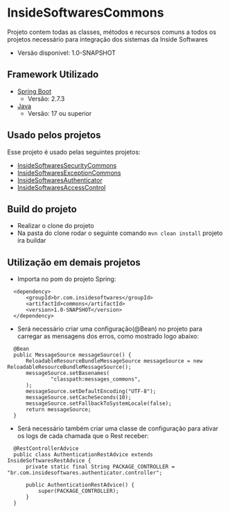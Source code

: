 
# InsideSoftwaresCommons


Projeto contem todas as classes, métodos e recursos comuns a todos os projetos necessário para integração dos sistemas da Inside Softwares
* Versão disponivel: 1.0-SNAPSHOT

## Framework Utilizado

* [Spring Boot]('https://spring.io/projects/spring-boot')
  * Versão: 2.7.3
* [Java]('https://www.java.com/pt-BR/')
  * Versão: 17 ou superior

## Usado pelos projetos

Esse projeto é usado pelas seguintes projetos:

- [InsideSoftwaresSecurityCommons]('https://github.com/InsideSoftwares/InsideSoftwaresSecurityCommons') 
- [InsideSoftwaresExceptionCommons]('https://github.com/InsideSoftwares/InsideSoftwaresExceptionCommons') 
- [InsideSoftwaresAuthenticator]('https://github.com/InsideSoftwares/InsideSoftwaresAuthenticator') 
- [InsideSoftwaresAccessControl]('https://github.com/InsideSoftwares/access_control_back')

## Build do projeto

  * Realizar o clone do projeto
  * Na pasta do clone rodar o seguinte comando ``` mvn clean install ``` projeto ira buildar

## Utilização em demais projetos

  * Importa no pom do projeto Spring: 
  ```
    <dependency>
        <groupId>br.com.insidesoftwares</groupId>
        <artifactId>commons</artifactId>
        <version>1.0-SNAPSHOT</version>
    </dependency>
  ```

  * Será necessário criar uma configuração(@Bean) no projeto para carregar as mensagens dos erros, como mostrado logo abaixo:
  ```
    @Bean
    public MessageSource messageSource() {
        ReloadableResourceBundleMessageSource messageSource = new ReloadableResourceBundleMessageSource();
        messageSource.setBasenames(
                "classpath:messages_commons",
        );
        messageSource.setDefaultEncoding("UTF-8");
        messageSource.setCacheSeconds(10);
        messageSource.setFallbackToSystemLocale(false);
        return messageSource;
    }
  ```
  * Será necessário também criar uma classe de configuração para ativar os logs de cada chamada que o Rest receber:
  ```
    @RestControllerAdvice
    public class AuthenticationRestAdvice extends InsideSoftwaresRestAdvice {
        private static final String PACKAGE_CONTROLLER = "br.com.insidesoftwares.authenticator.controller";

        public AuthenticationRestAdvice() {
            super(PACKAGE_CONTROLLER);
        }
    }
  ```